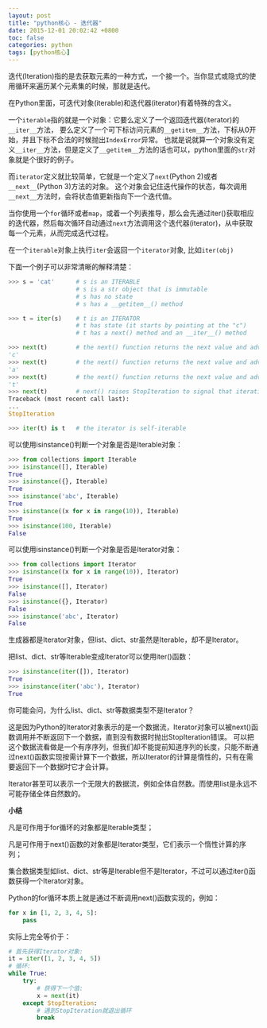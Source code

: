 ```yaml
---
layout: post
title: "python核心 - 迭代器"
date: 2015-12-01 20:02:42 +0800
toc: false
categories: python
tags: [python核心]
---
```


迭代(Iteration)指的是去获取元素的一种方式，一个接一个。当你显式或隐式的使用循环来遍历某个元素集的时候，那就是迭代。

在Python里面，可迭代对象(iterable)和迭代器(iterator)有着特殊的含义。

一个`iterable`指的就是一个对象：它要么定义了一个返回迭代器(iterator)的`__iter__`方法，
要么定义了一个可下标访问元素的`__getitem__`方法，下标从0开始，并且下标不合法的时候抛出`IndexError`异常。
也就是说就算一个对象没有定义`__iter__`方法，但是定义了`__getitem__`方法的话也可以，python里面的`str`对象就是个很好的例子。<!--more-->

而`iterator`定义就比较简单，它就是一个定义了`next`(Python 2)或者`__next__`(Python 3)方法的对象。
这个对象会记住迭代操作的状态，每次调用`__next__`方法时，会将状态值更新指向下一个迭代值。

当你使用一个`for`循环或者`map`，或着一个列表推导，那么会先通过iter()获取相应的迭代器，然后每次循环自动通过`next`方法调用这个迭代器(iterator)，从中获取每一个元素，从而完成迭代过程。

在一个`iterable`对象上执行`iter`会返回一个`iterator`对象, 比如`iter(obj)`

下面一个例子可以非常清晰的解释清楚：
```python
>>> s = 'cat'      # s is an ITERABLE
                   # s is a str object that is immutable
                   # s has no state
                   # s has a __getitem__() method

>>> t = iter(s)    # t is an ITERATOR
                   # t has state (it starts by pointing at the "c")
                   # t has a next() method and an __iter__() method

>>> next(t)        # the next() function returns the next value and advances the state
'c'
>>> next(t)        # the next() function returns the next value and advances
'a'
>>> next(t)        # the next() function returns the next value and advances
't'
>>> next(t)        # next() raises StopIteration to signal that iteration is complete
Traceback (most recent call last):
...
StopIteration

>>> iter(t) is t   # the iterator is self-iterable
```

可以使用isinstance()判断一个对象是否是Iterable对象：
```python
>>> from collections import Iterable
>>> isinstance([], Iterable)
True
>>> isinstance({}, Iterable)
True
>>> isinstance('abc', Iterable)
True
>>> isinstance((x for x in range(10)), Iterable)
True
>>> isinstance(100, Iterable)
False
```

可以使用isinstance()判断一个对象是否是Iterator对象：
```python
>>> from collections import Iterator
>>> isinstance((x for x in range(10)), Iterator)
True
>>> isinstance([], Iterator)
False
>>> isinstance({}, Iterator)
False
>>> isinstance('abc', Iterator)
False
```

生成器都是Iterator对象，但list、dict、str虽然是Iterable，却不是Iterator。

把list、dict、str等Iterable变成Iterator可以使用iter()函数：
```python
>>> isinstance(iter([]), Iterator)
True
>>> isinstance(iter('abc'), Iterator)
True
```
你可能会问，为什么list、dict、str等数据类型不是Iterator？

这是因为Python的Iterator对象表示的是一个数据流，Iterator对象可以被next()函数调用并不断返回下一个数据，直到没有数据时抛出StopIteration错误。
可以把这个数据流看做是一个有序序列，但我们却不能提前知道序列的长度，只能不断通过next()函数实现按需计算下一个数据，所以Iterator的计算是惰性的，只有在需要返回下一个数据时它才会计算。

Iterator甚至可以表示一个无限大的数据流，例如全体自然数。而使用list是永远不可能存储全体自然数的。

**小结**

凡是可作用于for循环的对象都是Iterable类型；

凡是可作用于next()函数的对象都是Iterator类型，它们表示一个惰性计算的序列；

集合数据类型如list、dict、str等是Iterable但不是Iterator，不过可以通过iter()函数获得一个Iterator对象。

Python的for循环本质上就是通过不断调用next()函数实现的，例如：
```python
for x in [1, 2, 3, 4, 5]:
    pass
```

实际上完全等价于：
```python
# 首先获得Iterator对象:
it = iter([1, 2, 3, 4, 5])
# 循环:
while True:
    try:
        # 获得下一个值:
        x = next(it)
    except StopIteration:
        # 遇到StopIteration就退出循环
        break
```


